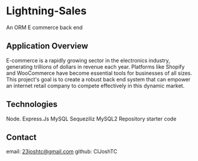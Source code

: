 # Lightning-Sales
An ORM E commerce back end   

## Application Overview
E-commerce is a rapidly growing sector in the electronics industry, generating trillions of dollars in revenue each year. Platforms like Shopify and WooCommerce have become essential tools for businesses of all sizes. This project's goal is to create a robust back end system that can empower an internet retail company to compete effectively in this dynamic market.

## Technologies
Node.
Express.Js
MySQL
Sequeziliz
MySQL2
Repository starter code

## Contact
email: 23joshtc@gmail.com
github: CIJoshTC